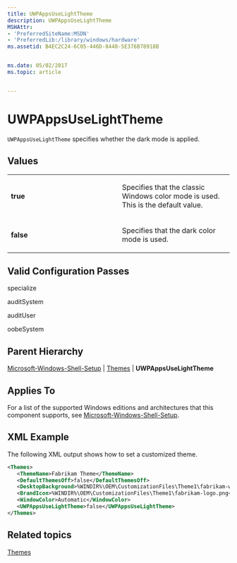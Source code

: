 ```yaml
---
title: UWPAppsUseLightTheme
description: UWPAppsUseLightTheme
MSHAttr:
- 'PreferredSiteName:MSDN'
- 'PreferredLib:/library/windows/hardware'
ms.assetid: B4EC2C24-6C05-446D-8440-5E376B78918B


ms.date: 05/02/2017
ms.topic: article


---
```

# UWPAppsUseLightTheme

`UWPAppsUseLightTheme` specifies whether the dark mode is applied.

## Values

<table>
<colgroup>
<col width="50%" />
<col width="50%" />
</colgroup>
<tbody>
<tr class="odd">
<td><p><strong>true</strong></p></td>
<td><p>Specifies that the classic Windows color mode is used. This is the default value.</p></td>
</tr>
<tr class="even">
<td><p><strong>false</strong></p></td>
<td><p>Specifies that the dark color mode is used.</p></td>
</tr>
</tbody>
</table>

## Valid Configuration Passes

specialize

auditSystem

auditUser

oobeSystem

## Parent Hierarchy

[Microsoft-Windows-Shell-Setup](microsoft-windows-shell-setup.md) | [Themes](microsoft-windows-shell-setup-themes.md) | **UWPAppsUseLightTheme**

## Applies To

For a list of the supported Windows editions and architectures that this component supports, see [Microsoft-Windows-Shell-Setup](microsoft-windows-shell-setup.md).

## XML Example

The following XML output shows how to set a customized theme.

```xml
<Themes>
   <ThemeName>Fabrikam Theme</ThemeName>
   <DefaultThemesOff>false</DefaultThemesOff>
   <DesktopBackground>%WINDIR%\OEM\CustomizationFiles\Theme1\fabrikam-wallpaper.jpg</DesktopBackground>
   <BrandIcon>%WINDIR%\OEM\CustomizationFiles\Theme1\fabrikam-logo.png</BrandIcon>
   <WindowColor>Automatic</WindowColor>
   <UWPAppsUseLightTheme>false</UWPAppsUseLightTheme>
</Themes>
```

## Related topics

[Themes](microsoft-windows-shell-setup-themes.md)
